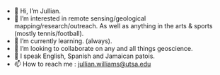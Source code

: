 - 👋 Hi, I’m Jullian.
- 👀 I’m interested in remote sensing/geological mapping/research/outreach. As well as anything in the arts & sports (mostly tennis/football).
- 🌱 I’m currently learning. (always).
- 💞️ I’m looking to collaborate on any and all things geoscience.
- 🦜 I speak English, Spanish and Jamaican patois.
- 📫 How to reach me : jullian.williams@utsa.edu

<!---
jcbw/jcbw is a ✨ special ✨ repository because its `README.md` (this file) appears on your GitHub profile.
You can click the Preview link to take a look at your changes.
--->
